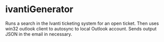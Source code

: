 # ivantiGenerator
Runs a search in the Ivanti ticketing system for an open ticket. Then uses win32 outlook client to autosync to local Outlook account. Sends output JSON in the email in necessary. 

